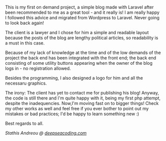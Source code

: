 <p>This is my first on demand project, a simple blog made with Laravel after been recommended to me as a great tool - and it really is! I am really happy I followed this advice and migrated from Wordpress to Laravel. Never going to look back again!</p>
<p>The client is a lawyer and I chose for him a simple and readable layout because the posts of the blog are lengthy political articles, so readability is a must in this case. </p>
<p>Because of my lack of knowledge at the time and of the low demands of the project the back end has been integrated with the front end; the back end consisting of some utility buttons appearing when the owner of the blog logs in - no registration allowed.</p>
<p>Besides the programming, I also designed a logo for him and all the necessaru graphics.</p>
<p>The irony: The client has yet to contact me for publishing his blog! Anyway, the code is still there and I'm quite happy with it, being my first php attempt, despite the inadequencies. Now,I'm moving fast on to bigger things! Check my other works as well and feel free if you ever bother to point out my mistakes or bad practices; I'd be happy to learn something new :)</p>

<p>Best regards to all.<p>
<p><em>Stathis Andreou @ <a href="https://deepseacoding.com">deepseacoding.com</a></em></p>
